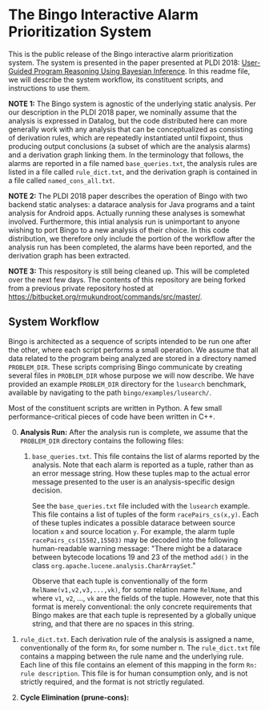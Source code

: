 The Bingo Interactive Alarm Prioritization System
=================================================

This is the public release of the Bingo interactive alarm prioritization system. The system is presented in the paper
presented at PLDI 2018: [User-Guided Program Reasoning Using Bayesian Inference](https://dl.acm.org/citation.cfm?id=3192417).
In this readme file, we will describe the system workflow, its constituent scripts, and instructions to use them.

**NOTE 1:** The Bingo system is agnostic of the underlying static analysis. Per our description in the PLDI 2018 paper,
we nominally assume that the analysis is expressed in Datalog, but the code distributed here can more generally work
with any analysis that can be conceptualized as consisting of derivation rules, which are repeatedly instantiated until
fixpoint, thus producing output conclusions (a subset of which are the analysis alarms) and a derivation graph linking
them. In the terminology that follows, the alarms are reported in a file named `base_queries.txt`, the analysis rules
are listed in a file called `rule_dict.txt`, and the derivation graph is contained in a file called
`named_cons_all.txt`.

**NOTE 2:** The PLDI 2018 paper describes the operation of Bingo with two backend static analyses: a datarace analysis
for Java programs and a taint analysis for Android apps. Actually running these analyses is somewhat involved.
Furthermore, this intial analysis run is unimportant to anyone wishing to port Bingo to a new analysis of their choice.
In this code distribution, we therefore only include the portion of the workflow after the analysis run has been
completed, the alarms have been reported, and the derivation graph has been extracted.

**NOTE 3:** This respository is still being cleaned up. This will be completed over the next few days. The contents of
this repository are being forked from a previous private repository hosted at
https://bitbucket.org/rmukundroot/commands/src/master/.

System Workflow
---------------

Bingo is architected as a sequence of scripts intended to be run one after the other, where each script performs a small
operation. We assume that all data related to the program being analyzed are stored in a directory named `PROBLEM_DIR`.
These scripts comprising Bingo communicate by creating several files in `PROBLEM_DIR` whose purpose we will now
describe. We have provided an example `PROBLEM_DIR` directory for the `lusearch` benchmark, available by navigating to
the path `bingo/examples/lusearch/`.

Most of the constituent scripts are written in Python. A few small performance-critical pieces of code have been written
in C++.

0. **Analysis Run:** After the analysis run is complete, we assume that the `PROBLEM_DIR` directory contains the
   following files:

   1. `base_queries.txt`. This file contains the list of alarms reported by the analysis. Note that each alarm is
      reported as a tuple, rather than as an error message string. How these tuples map to the actual error message
      presented to the user is an analysis-specific design decision.

      See the `base_queries.txt` file included with the `lusearch` example. This file contains a list of tuples of the
      form `racePairs_cs(x,y)`. Each of these tuples indicates a possible datarace between source location `x` and
      source location `y`. For example, the alarm tuple `racePairs_cs(15502,15503)` may be decoded into the following
      human-readable warning message: "There might be a datarace between bytecode locations 19 and 23 of the method
      `add()` in the class `org.apache.lucene.analysis.CharArraySet`."

      Observe that each tuple is conventionally of the form `RelName(v1,v2,v3,...,vk)`, for some relation name
      `RelName`, and where `v1`, `v2`, ..., `vk` are the fields of the tuple. However, note that this format is merely
      conventional: the only concrete requirements that Bingo makes are that each tuple is represented by a globally
      unique string, and that there are no spaces in this string.

  2. `rule_dict.txt`. Each derivation rule of the analysis is assigned a name, conventionally of the form `Rn`, for some
     number n. The `rule_dict.txt` file contains a mapping between the rule name and the underlying rule. Each line of
     this file contains an element of this mapping in the form `Rn: rule description`. This file is for human
     consumption only, and is not strictly required, and the format is not strictly regulated.

1. **Cycle Elimination (prune-cons):**
